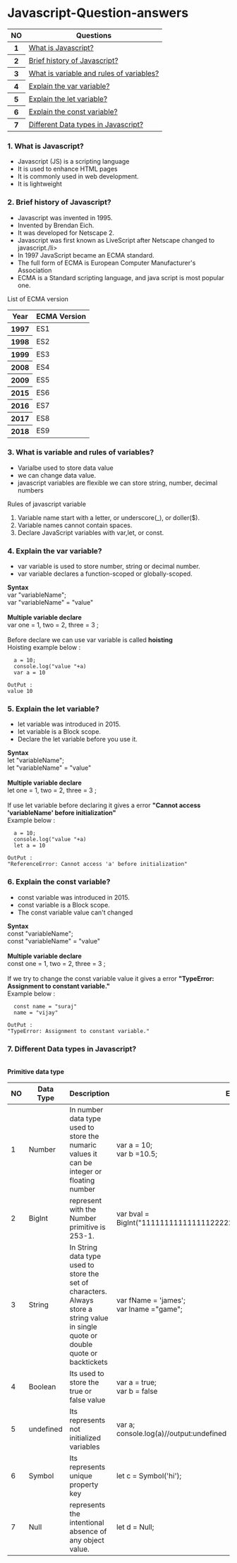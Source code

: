 # Javascript-Question-answers
<table class="table">
  <thead>
    <tr>
      <th>NO</th>
      <th>Questions</th>
    </tr>
  </thead>
  <tbody>
    <tr>
      <th >1</th>
      <td><a href="#que1">What is Javascript?</a></td>
    </tr>
    <tr>
      <th >2</th>
      <td><a href="#que2">Brief history of Javascript?</a></td>
    </tr>
     <tr>
      <th >3</th>
      <td><a href="#que3">What is variable and rules of variables?</a></td>
    </tr>
    <tr>
      <th >4</th>
      <td><a href="#que4">Explain the var variable?</a></td>
    </tr>
    <tr>
      <th >5</th>
      <td><a href="#que5">Explain the let variable?</a></td>
    </tr>
     <tr>
      <th >6</th>
      <td><a href="#que6">Explain the const variable?</a></td>
    </tr>
     <tr>
      <th >7</th>
      <td><a href="#que7">Different Data types in Javascript?</a></td>
    </tr>
    </tbody>
</table>
<div class="common" id="que1" >
  <h3>1. What is Javascript?</h3>
  <ul>
    <li>Javascript (JS) is a scripting language</li>
    <li>It is used to enhance HTML pages</li>
    <li>It is commonly used in web development.</li>
    <li>It is lightweight</li>
  </ul>
</div>
<div class="common" id="que2" >
  <h3>2. Brief history of Javascript?</h3>
  <ul>
    <li>Javascript was invented in 1995.</li>
    <li> Invented by Brendan Eich.</li>
    <li> It was developed for Netscape 2.</li>
    <li>Javascript was first known as LiveScript after Netscape changed to javascript./li>
    <li>In 1997 JavaScript became an ECMA standard.</li>
    <li>The full form of ECMA is European Computer Manufacturer's Association</li>
    <li>ECMA is a Standard scripting language, and java script is most popular one.</li>
  </ul>
  <p>List of ECMA version</p>
  <table>
     <thead>
    <tr>
      <th>Year</th>
      <th>ECMA Version</th>
    </tr>
  </thead>
     <tbody>
    <tr>
      <th >1997	</th>
      <td>ES1</td>
    </tr>
    <tr>
      <th >1998	</th>
      <td>ES2</td>
    </tr>
    <tr>
      <th >1999	</th>
      <td>ES3</td>
    </tr>
     <tr>
      <th >2008</th>
      <td>ES4</td>
    </tr>   
     <tr>
      <th >2009</th>
      <td>ES5</td>
    </tr>
     <tr>
      <th >2015</th>
      <td>ES6</td>
    </tr>
    <tr>
      <th >2016</th>
      <td>ES7</td>
    </tr>
    <tr>
      <th >2017</th>
      <td>ES8</td>
    </tr>
    <tr>
      <th >2018</th>
      <td>ES9</td>
    </tr>
    </tbody>
  </table>
</div>
<div class="common" id="que3" >
  <h3>3. What is variable and rules of variables?</h3>
  <ul>
    <li>Varialbe used to store data value</li>
    <li>we can change data value.</li>
    <li>javascript variables are flexible we can store string, number, decimal numbers</li>
  </ul>
  <p>Rules of javascript variable </p>
  <ol>
    <li>Variable name start with a letter, or underscore(_), or doller($).</li>
    <li>Variable names cannot contain spaces.</li>
    <li>Declare JavaScript variables with var,let, or const.</li>
  </ol>
</div>
<div class="common" id="que4" >
  <h3>4. Explain the var variable?</h3>
  <ul>
    <li>var variable is used to store number, string or decimal number.</li>
    <li>var variable declares a function-scoped or globally-scoped.</li>
  </ul>
  <b>Syntax</b><br/>
  <span>var "variableName";</span><br/>
  <span>var "variableName" = "value"</span><br/><br/>
  <b>Multiple variable declare</b><br/>
  <span> var one = 1, two = 2, three = 3 ;</span><br/>
  <br/>
    <span>Before declare we can use var variable is called <b>hoisting</b></span><br/>
  <span>Hoisting example below :</span>
  
  ```
    a = 10;
    console.log("value "+a)
    var a = 10
  ```
  ``` 
  OutPut :
  value 10
  ```
</div>
<div class="common" id="que5" >
  <h3>5. Explain the let variable?</h3>
  <ul>
    <li>let variable was introduced in 2015.</li>
    <li>let variable is a Block scope.</li>
    <li>Declare the let variable before you use it.</li>
  </ul>
 <b>Syntax</b><br/>
  <span>let "variableName";</span><br/>
  <span>let "variableName" = "value"</span><br/><br/>
  <b>Multiple variable declare</b><br/>
  <span> let one = 1, two = 2, three = 3 ;</span><br/>
  <br/>
    <span>If use let variable before declaring it gives a error <b>"Cannot access 'variableName' before initialization"</b></span><br/>
  <span>Example below :</span>
  
  ```
    a = 10;
    console.log("value "+a)
    let a = 10
  ```
  ``` 
  OutPut :
  "ReferenceError: Cannot access 'a' before initialization"
  ```
</div>
<div class="common" id="que6" >
  <h3>6. Explain the const variable?</h3>
  <ul>
    <li>const variable was introduced in 2015.</li>
    <li>const variable is a Block scope.</li>
    <li>The const variable value can't changed</li>
  </ul>
 <b>Syntax</b><br/>
  <span>const "variableName";</span><br/>
  <span>const "variableName" = "value"</span><br/><br/>
  <b>Multiple variable declare</b><br/>
  <span> const one = 1, two = 2, three = 3 ;</span><br/>
  <br/>
    <span>If we try to change the const variable value it gives a error <b>"TypeError: Assignment to constant variable."</b></span><br/>
  <span>Example below :</span>
  
  ```
    const name = "suraj"
    name = "vijay"
  ```
  ``` 
  OutPut :
  "TypeError: Assignment to constant variable."
  ```
</div>
<div class="common" id="que7" >
  <h3>7. Different Data types in Javascript?</h3>
  <br/>
  <b>Primitive data type</b><br/>
  <table>
  <thead>
	  <tr>
		<th>NO</th>
		<th>Data Type</th>
		<th>Description</th>
		<th>Example</th>
	  </tr>
	</thead>
	<tbody>
    <tr>
		<td>1</td>
		<td>Number</td>
		<td>In number data type used to store the numaric values it can be integer or floating number</td>
		<td>var a = 10;<br/>var b =10.5;</td> 
	</tr>
    <tr>
		<td>2</td>
		<td>BigInt</td>
		<td>represent with the Number primitive is 253-1.</td>
		<td>var bval = BigInt("11111111111111122222222222222222222223333333333");</td> 
	</tr>
  <tr>
		<td>3</td>
		<td>String</td>
		<td>In String data type used to store the set of characters.<br/>Always store a string value in single quote or double quote or backtickets</td>
		<td>var fName = 'james';<br/>var lname ="game";</td> 
	</tr>
  <tr>
    <td>4</td>
		<td>Boolean</td>
		<td>Its used to store the true or false value</td>
		<td>var a = true;<br/>var b = false</td>
    </tr>
     <tr>
    <td>5</td>
		<td>undefined</td>
		<td>Its represents not initialized variables</td>
		<td>var a;<br/>console.log(a)//output:undefined</td>
    </tr>
    
  <tr>
    <td>6</td>
    <td>Symbol</td>
    <td>Its represents unique property key</td>
    <td>let c = Symbol('hi');</td>
    </tr>
    <tr>
      <td>7</td>
      <td>Null</td>
      <td>represents the intentional absence of any object value.</td>
      <td>let d = Null;</td>
    </tr>
    
  </tbody>
</table>
</div>
